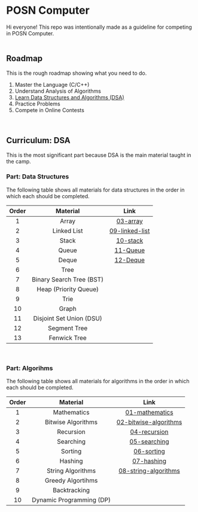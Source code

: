 # POSN Computer

Hi everyone! This repo was intentionally made as a guideline for competing in POSN Computer.
<br><br>

## Roadmap

This is the rough roadmap showing what you need to do.

1. Master the Language (C/C++)
2. Understand Analysis of Algorithms
3. [Learn Data Structures and Algorithms (DSA)](#curriculum-dsa)
4. Practice Problems
5. Compete in Online Contests
<br>

## Curriculum: DSA

This is the most significant part because DSA is the main material taught in the camp.

### Part: Data Structures

The following table shows all materials for data structures in the order in which each should be completed.

| Order | Material | Link |
|:---:|:---:|:---:|
| 1 | Array | [03-array](materials/03-array/) |
| 2 | Linked List | [09-linked-list](materials/09-linked-list/) |
| 3 | Stack | [10-stack](materials/10-stack/) |
| 4 | Queue | [11-Queue]() |
| 5 | Deque | [12-Deque]() |
| 6 | Tree | |
| 7 | Binary Search Tree (BST) | |
| 8 | Heap (Priority Queue) | |
| 9 | Trie | |
| 10 | Graph | |
| 11 | Disjoint Set Union (DSU) | |
| 12 | Segment Tree | |
| 13 | Fenwick Tree | |
<br>

### Part: Algorihms

The following table shows all materials for algorithms in the order in which each should be completed.

| Order | Material | Link |
|:---:|:---:|:---:|
| 1 | Mathematics | [01-mathematics](materials/01-mathematics/) |
| 2 | Bitwise Algorithms | [02-bitwise-algorithms](materials/02-bitwise-algorithms/) |
| 3 | Recursion | [04-recursion](materials/04-recursion/) |
| 4 | Searching | [05-searching](materials/05-searching/) |
| 5 | Sorting | [06-sorting](materials/06-sorting/) |
| 6 | Hashing | [07-hashing](materials/07-hashing/) |
| 7 | String Algorithms | [08-string-algorithms](materials/08-string-algorithms/) |
| 8 | Greedy Algortihms | |
| 9 | Backtracking | |
| 10 | Dynamic Programming (DP) | |
